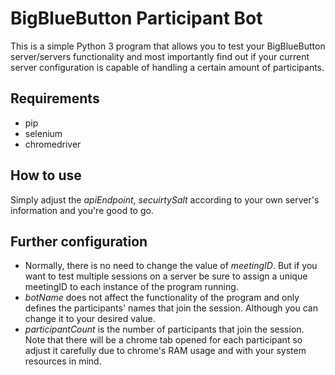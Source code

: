 # BigBlueButton Participant Bot
This is a simple Python 3 program that allows you to test your BigBlueButton server/servers functionality and most importantly find out if your current server configuration is capable of handling a certain amount of participants.

## Requirements
- pip
- selenium
- chromedriver

## How to use
Simply adjust the *apiEndpoint*, *secuirtySalt* according to your own server's information and you're good to go.

## Further configuration
- Normally, there is no need to change the value of *meetingID*. But if you want to test multiple sessions on a server be sure to assign a unique meetingID to each instance of the program running.
- *botName* does not affect the functionality of the program and only defines the participants' names that join the session. Although you can change it to your desired value.
- *participantCount* is the number of participants that join the session. Note that there will be a chrome tab opened for each participant so adjust it carefully due to chrome's RAM usage and with your system resources in mind.
